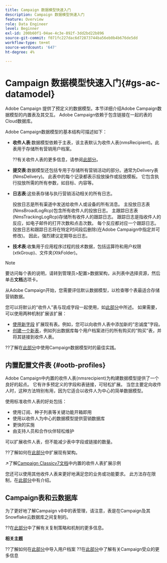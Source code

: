 ```yaml
---
title: Campaign 数据模型快速入门
description: Campaign 数据模型快速入门
feature: Overview
role: Data Engineer
level: Beginner
exl-id: 200b60f1-04ae-4c3e-892f-3dd2bd22b896
source-git-commit: f071fc227dac6d72873744ba56eb0b4b676de5dd
workflow-type: tm+mt
source-wordcount: '647'
ht-degree: 4%

---
```


# Campaign 数据模型快速入门{#gs-ac-datamodel}

Adobe Campaign 提供了预定义的数据模型。本节详细介绍Adobe Campaign数据模型的内置表及其交互。 Adobe Campaign依赖于包含链接在一起的表的Cloud数据库。

Adobe Campaign数据模型的基本结构可描述如下：

* **收件人表**:数据模型依赖于主表，该主表默认为收件人表(nmsRecipient)。此表用于存储所有营销用户档案。

   ??有关收件人表的更多信息，请参阅[此部分](#ootb-profiles)。

* **提交表**:数据模型还包括专用于存储所有营销活动的部分。通常为Delivery表(NmsDelivery)。 此表中的每个记录都表示投放操作或投放模板。 它包含执行投放所需的所有参数，如目标、内容等。

* **日志表**:这些表存储与执行营销活动相关的所有日志。

   投放日志是所有渠道中发送给收件人或设备的所有消息。 主投放日志表(NmsBroadLogRcp)包含所有收件人的投放日志。
主跟踪日志表(NmsTrackingLogRcp)存储所有收件人的跟踪日志。 跟踪日志是指收件人的反应，如电子邮件的打开次数和点击次数。 每个反应都对应一个跟踪日志。
投放日志和跟踪日志将在特定时间段后删除(在Adobe Campaign中指定并可修改)。 因此，强烈建议定期导出日志。

* **技术表**:收集用于应用程序过程的技术数据，包括运算符和用户权限(xtkGroup)、文件夹(XtkFolder)。

>[!NOTE]
>
>要访问每个表的说明，请转到管理员>配置>数据架构，从列表中选择资源，然后单击&#x200B;**文档**&#x200B;选项卡。

从Adobe Campaign开始，您需要评估默认数据模型，以检查哪个表最适合存储营销数据。

您可以将默认的“收件人”表与现成字段一起使用，如[此部分](#ootb-profiles)中所述。 如果需要，可以使用两种机制扩展该扩展：

* [使用新字段](extend-schema.md) 扩展现有表。例如，您可以向收件人表中添加新的“忠诚度”字段。
* [创建一个新表](create-schema.md)，例如列出数据库每个用户档案进行的所有购买的“购买”表，并将其链接到收件人表。

??了解在[此部分](datamodel-best-practices.md)中使用Campaign数据模型时的最佳实践。

## 内置配置文件表 {#ootb-profiles}

Adobe Campaign中内置的收件人表(nmsrecipient)为构建数据模型提供了一个良好的起点。 它有许多预定义的字段和表链接，可轻松扩展。 当您主要定向收件人时，这种方法特别有用，因为它适合以收件人为中心的简单数据模型。

使用标准收件人表的好处包括：

* 使用订阅、种子列表等关键功能开箱即用
* 使用以收件人为中心的数据模型提供营销数据库
* 更快的实施
* 由支持人员和合作伙伴轻松维护

可以扩展收件人表，但不能减少表中字段或链接的数量。

??了解如何在[此部分](extend-schema.md)中扩展现有架构。

↗️了解[Campaign Classicv7文档](https://experienceleague.adobe.com/docs/campaign-classic/using/configuring-campaign-classic/editing-schemas/examples-of-schemas-edition.html?lang=en#extending-a-table)中内置的收件人表扩展示例

您还可以使用其他收件人表来更好地满足您的业务或功能要求。 此方法存在限制，在[此部分](custom-recipient.md)中有介绍。

## Campaign表和云数据库

为了更好地了解Campaign v8中的表管理，请注意，表是在Campaign及其Snowflake云数据库之间复制的。

??在[此部分](../config/replication.md)中了解有关复制策略和机制的更多信息。

**相关主题**

??了解如何在[此部分](../start/import.md)中导入用户档案
??在[此部分](../start/audiences.md)中了解有关Campaign受众的更多信息
